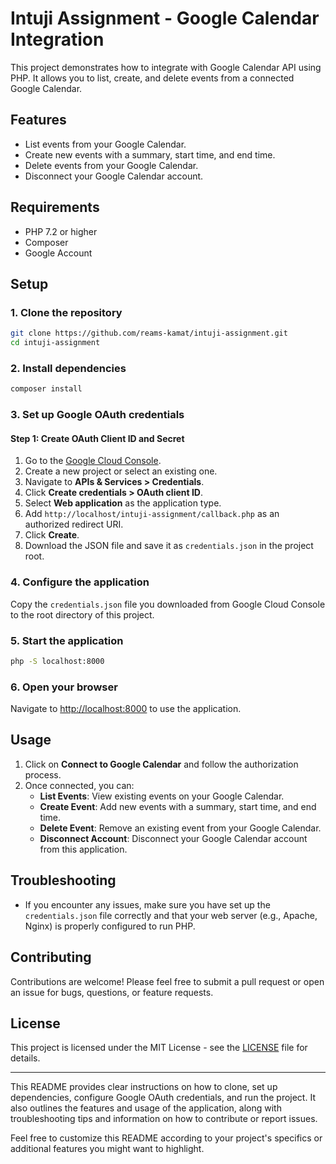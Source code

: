 # Intuji Assignment - Google Calendar Integration

This project demonstrates how to integrate with Google Calendar API using PHP. It allows you to list, create, and delete events from a connected Google Calendar.

## Features

- List events from your Google Calendar.
- Create new events with a summary, start time, and end time.
- Delete events from your Google Calendar.
- Disconnect your Google Calendar account.

## Requirements

- PHP 7.2 or higher
- Composer
- Google Account

## Setup

### 1. Clone the repository

```bash
git clone https://github.com/reams-kamat/intuji-assignment.git
cd intuji-assignment
```

### 2. Install dependencies

```bash
composer install
```

### 3. Set up Google OAuth credentials

#### Step 1: Create OAuth Client ID and Secret

1. Go to the [Google Cloud Console](https://console.cloud.google.com/).
2. Create a new project or select an existing one.
3. Navigate to **APIs & Services > Credentials**.
4. Click **Create credentials > OAuth client ID**.
5. Select **Web application** as the application type.
6. Add `http://localhost/intuji-assignment/callback.php` as an authorized redirect URI.
7. Click **Create**.
8. Download the JSON file and save it as `credentials.json` in the project root.

### 4. Configure the application

Copy the `credentials.json` file you downloaded from Google Cloud Console to the root directory of this project.

### 5. Start the application

```bash
php -S localhost:8000
```

### 6. Open your browser

Navigate to [http://localhost:8000](http://localhost:8000) to use the application.

## Usage

1. Click on **Connect to Google Calendar** and follow the authorization process.
2. Once connected, you can:
   - **List Events**: View existing events on your Google Calendar.
   - **Create Event**: Add new events with a summary, start time, and end time.
   - **Delete Event**: Remove an existing event from your Google Calendar.
   - **Disconnect Account**: Disconnect your Google Calendar account from this application.

## Troubleshooting

- If you encounter any issues, make sure you have set up the `credentials.json` file correctly and that your web server (e.g., Apache, Nginx) is properly configured to run PHP.

## Contributing

Contributions are welcome! Please feel free to submit a pull request or open an issue for bugs, questions, or feature requests.

## License

This project is licensed under the MIT License - see the [LICENSE](LICENSE) file for details.

---

This README provides clear instructions on how to clone, set up dependencies, configure Google OAuth credentials, and run the project. It also outlines the features and usage of the application, along with troubleshooting tips and information on how to contribute or report issues.

Feel free to customize this README according to your project's specifics or additional features you might want to highlight.

